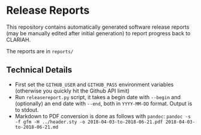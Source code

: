 # Release Reports

This repository contains automatically generated software release reports (may be manually edited after initial generation) to report progress back to CLARIAH.

The reports are in ``reports/``


## Technical Details

* First set the ``GITHUB_USER`` and ``GITHUB_PASS`` environment variables (otherwise you quickly hit the Github API limit)
* Run ``releasereport.py`` script, it takes a begin date with ``--begin`` and (optionally) an end date with ``--end``, both in ``YYYY-MM-DD`` format. Output is to stdout.
* Markdown to PDF conversion is done as follows with ``pandoc``: ``pandoc -s -f gfm -H ../header.sty -o 2018-04-03-to-2018-06-21.pdf 2018-04-03-to-2018-06-21.md``


